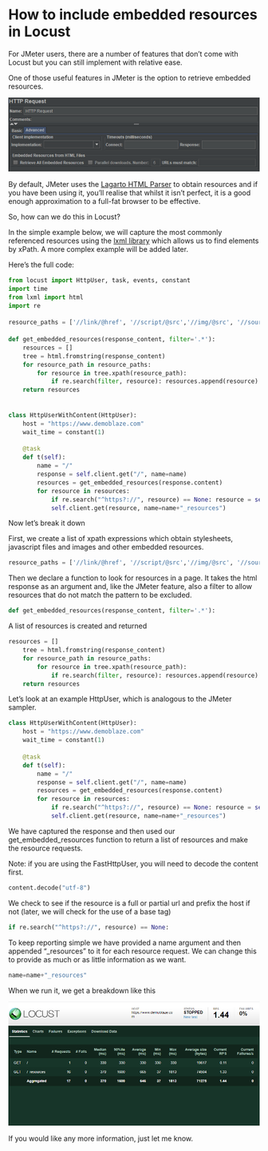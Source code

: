 # How to include embedded resources in Locust

For JMeter users, there are a number of features that don’t come with Locust but you can still implement with relative ease.

One of those useful features in JMeter is the option to retrieve embedded resources.

![JMeter Embedded Resources](./resources/jmeter_screenshot.png "JMeter Embedded Resources")

By default, JMeter uses the [Lagarto HTML Parser](https://jodd.org/lagarto/) to obtain resources and if you have been using it, you’ll realise that whilst it isn’t perfect, it is a good enough approximation to a full-fat browser to be effective.

So, how can we do this in Locust?

In the simple example below, we will capture the most commonly referenced resources using the [lxml library](https://lxml.de/) which allows us to find elements by xPath. A more complex example will be added later.

Here’s the full code:

```python
from locust import HttpUser, task, events, constant
import time
from lxml import html
import re
 
resource_paths = ['//link/@href', '//script/@src','//img/@src', '//source/@src', '//embed/@src']
 
def get_embedded_resources(response_content, filter='.*'):
    resources = []
    tree = html.fromstring(response_content)
    for resource_path in resource_paths:
        for resource in tree.xpath(resource_path):
            if re.search(filter, resource): resources.append(resource)
    return resources
    
        
class HttpUserWithContent(HttpUser):
    host = "https://www.demoblaze.com"
    wait_time = constant(1)
    
    @task
    def t(self):
        name = "/"
        response = self.client.get("/", name=name)
        resources = get_embedded_resources(response.content)
        for resource in resources:
            if re.search("^https?://", resource) == None: resource = self.host + "/" + resource          
            self.client.get(resource, name=name+"_resources")
``` 

Now let’s break it down

First, we create a list of xpath expressions which obtain stylesheets, javascript files and images and other embedded resources.

```python
resource_paths = ['//link/@href', '//script/@src','//img/@src', '//source/@src', '//embed/@src']
```

Then we declare a function to look for resources in a page. It takes the html response as an argument and, like the JMeter feature, also a filter to allow resources that do not match the pattern to be excluded.

```python
def get_embedded_resources(response_content, filter='.*'):
```

A list of resources is created and returned

```python
resources = []
    tree = html.fromstring(response_content)
    for resource_path in resource_paths:
        for resource in tree.xpath(resource_path):
            if re.search(filter, resource): resources.append(resource)
    return resources
```
Let’s look at an example HttpUser, which is analogous to the JMeter sampler.

```python
class HttpUserWithContent(HttpUser):
    host = "https://www.demoblaze.com"
    wait_time = constant(1)
    
    @task
    def t(self):
        name = "/"
        response = self.client.get("/", name=name)
        resources = get_embedded_resources(response.content)
        for resource in resources:
            if re.search("^https?://", resource) == None: resource = self.host + "/" + resource          
            self.client.get(resource, name=name+"_resources")
```
We have captured the response and then used our get_embedded_resources function to return a list of resources and make the resource requests.

Note: if you are using the FastHttpUser, you will need to decode the content first.

```python
content.decode("utf-8")
```

We check to see if the resource is a full or partial url and prefix the host if not (later, we will check for the use of a base tag)
```python
if re.search("^https?://", resource) == None:
```
To keep reporting simple we have provided a name argument and then appended “_resources” to it for each resource request. We can change this to provide as much or as little information as we want.
```python
name=name+"_resources"
```
When we run it, we get a breakdown like this

![alt text](./resources/locust_screenshot.png "Locust Dashboard")


If you would like any more information, just let me know.

